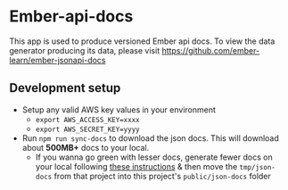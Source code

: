# Ember-api-docs

This app is used to produce versioned Ember api docs.  To view the data generator producing its data, please visit https://github.com/ember-learn/ember-jsonapi-docs

## Development setup 

- Setup any valid AWS key values in your environment
  - `export AWS_ACCESS_KEY=xxxx`
  - `export AWS_SECRET_KEY=yyyy`
- Run `npm run sync-docs` to download the json docs. This will download about **500MB+** docs to your local. 
  - If you wanna go green with lesser docs, generate fewer docs on your local following [these instructions](https://github.com/ember-learn/ember-jsonapi-docs#to-generate-docs-for-a-specific-project-andor-version-for-development) & then move the `tmp/json-docs` from that project into this project's `public/json-docs` folder
